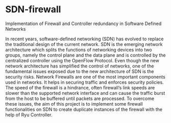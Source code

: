 # SDN-firewall
Implementation of Firewall and  Controller redundancy in Software Defined Networks

In recent years, software-defined networking (SDN) has evolved to replace the traditional design of the current network. SDN is the emerging network architecture which splits the functions of networking devices into two groups, namely the control plane and the data plane and is controlled by the centralized controller using the OpenFlow Protocol. Even though the new network architecture has simplified the control of networks, one of the fundamental issues exposed due to the new architecture of SDN is the security risks. Network Firewalls are one of the most important components used in networks. It helps in securing traffic and enforces  security policies. The speed of the firewall is a hindrance, often firewall’s link speeds are slower than the supported network interface and can cause the traffic burst from the host to be buffered until packets are processed. To overcome these issues, the aim of this project is to implement some firewall functionalities on SDN to create duplicate instances of the firewall with the help of Ryu Controller.
